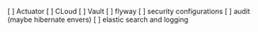 [ ] Actuator
[ ] CLoud
[ ] Vault
[ ] flyway
[ ] security configurations
[ ] audit (maybe hibernate envers)
[ ] elastic search and logging